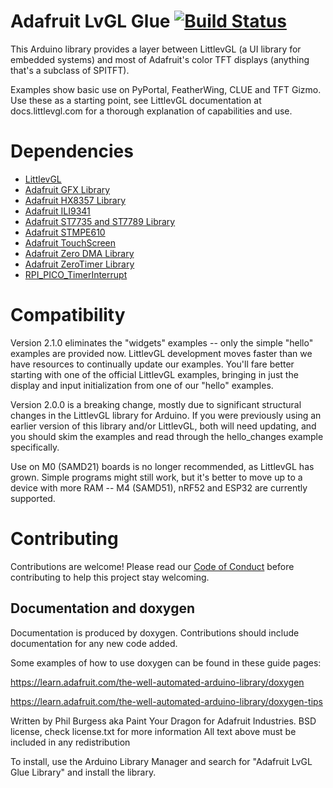 # Adafruit LvGL Glue [![Build Status](https://github.com/adafruit/Adafruit_LvGL_Glue/workflows/Arduino%20Library%20CI/badge.svg)](https://github.com/adafruit/Adafruit_LvGL_Glue/actions)

This Arduino library provides a layer between LittlevGL (a UI library for
embedded systems) and most of Adafruit's color TFT displays (anything that's
a subclass of SPITFT).

Examples show basic use on PyPortal, FeatherWing, CLUE and TFT Gizmo.
Use these as a starting point, see LittlevGL documentation at
docs.littlevgl.com for a thorough explanation of capabilities and use.

# Dependencies
 * [LittlevGL](https://github.com/littlevgl/lvgl)
 * [Adafruit GFX Library](https://github.com/adafruit/Adafruit-GFX-Library)
 * [Adafruit HX8357 Library](https://github.com/adafruit/Adafruit_HX8357_Library)
 * [Adafruit ILI9341](https://github.com/adafruit/Adafruit_ILI9341)
 * [Adafruit ST7735 and ST7789 Library](https://github.com/adafruit/Adafruit-ST7735-Library)
 * [Adafruit STMPE610](https://github.com/adafruit/Adafruit_STMPE610)
 * [Adafruit TouchScreen](https://github.com/adafruit/Adafruit_TouchScreen)
 * [Adafruit Zero DMA Library](https://github.com/adafruit/Adafruit_ZeroDMA)
 * [Adafruit ZeroTimer Library](https://github.com/adafruit/Adafruit_ZeroTimer)
 * [RPI_PICO_TimerInterrupt](https://github.com/khoih-prog/RPI_PICO_TimerInterrupt)

# Compatibility
Version 2.1.0 eliminates the "widgets" examples -- only the simple "hello"
examples are provided now. LittlevGL development moves faster than we have
resources to continually update our examples. You'll fare better starting
with one of the official LittlevGL examples, bringing in just the display
and input initialization from one of our "hello" examples.

Version 2.0.0 is a breaking change, mostly due to significant structural
changes in the LittlevGL library for Arduino. If you were previously using
an earlier version of this library and/or LittlevGL, both will need updating,
and you should skim the examples and read through the hello_changes example
specifically.

Use on M0 (SAMD21) boards is no longer recommended, as LittlevGL has grown.
Simple programs might still work, but it's better to move up to a device
with more RAM -- M4 (SAMD51), nRF52 and ESP32 are currently supported.

# Contributing
Contributions are welcome! Please read our [Code of Conduct](https://github.com/adafruit/Adafruit_LvGL_Glue/blob/master/CODE_OF_CONDUCT.md>)
before contributing to help this project stay welcoming.

## Documentation and doxygen
Documentation is produced by doxygen. Contributions should include documentation for any new code added.

Some examples of how to use doxygen can be found in these guide pages:

https://learn.adafruit.com/the-well-automated-arduino-library/doxygen

https://learn.adafruit.com/the-well-automated-arduino-library/doxygen-tips

Written by Phil Burgess aka Paint Your Dragon for Adafruit Industries.
BSD license, check license.txt for more information
All text above must be included in any redistribution

To install, use the Arduino Library Manager and search for "Adafruit LvGL Glue Library" and install the library.
